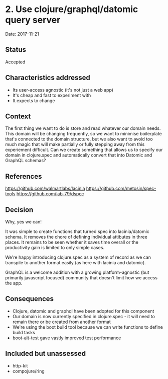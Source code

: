 # 2. Use clojure/graphql/datomic query server

Date: 2017-11-21

## Status

Accepted

## Characteristics addressed

* Its user-access agnostic (it's not just a web app)
* It's cheap and fast to experiment with
* It expects to change

## Context

The first thing we want to do is store and read whatever our domain needs. This domain will be changing frequently, so we want to minimise boilerplate that's connected to the domain structure, but we also want to avoid too much magic that will make partially or fully stepping away from this experiement difficult.  Can we create something that allows us to specify our domain in clojure.spec and automatically convert that into Datomic and GraphQL schemas?

## References

https://github.com/walmartlabs/lacinia
https://github.com/metosin/spec-tools
https://github.com/lab-79/dspec

## Decision

Why, yes we can!

It was simple to create functions that turned spec into lacinia/datomic schema.  It removes the chore of defining individual attibutes in three places.  It remains to be seen whether it saves time overall or the productivity gain is limited to only simple cases.

We're happy introducing clojure.spec as a system of record as we can transpile to another format easily (as here with lacinia and datomic).

GraphQL is a welcome addition with a growing platform-agnostic (but primarily javascript focused) community that doesn't limit how we access the app.

## Consequences

* Clojure, datomic and graphql have been adopted for this component
* Our domain is now currently specified in clojure.spec - it will need to remain there or be created from another format
* We're using the boot build tool because we can write functions to define build tasks
* boot-alt-test gave vastly improved test performance

## Included but unassessed

* http-kit
* compojure/ring
